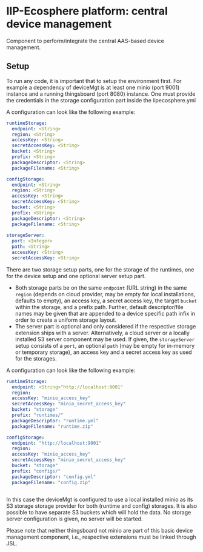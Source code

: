# IIP-Ecosphere platform: central device management

Component to perform/integrate the central AAS-based device management.

## Setup

To run any code, it is important that to setup the environment first. For example a dependency of deviceMgt is at least one minio (port 9001) instance and a running thingsboard (port 8080) instance.
One must provide the credentials in the storage configuration part inside the iipecosphere.yml

A configuration can look like the following example:

```yaml
runtimeStorage:
  endpoint: <String>
  region: <String>
  accessKey: <String>
  secretAccessKey: <String>
  bucket: <String>
  prefix: <String>
  packageDescriptor: <String>
  packageFilename: <String>

configStorage:
  endpoint: <String>
  region: <String>
  accessKey: <String>
  secretAccessKey: <String>
  bucket: <String>
  prefix: <String>
  packageDescriptor: <String>
  packageFilename: <String>
  
storageServer:
  port: <Integer>
  path: <String>
  accessKey: <String>
  secretAccessKey: <String>
```
There are two storage setup parts, one for the storage of the runtimes, one for the device setup and one optional server setup part. 

* Both storage parts be on the same ``endpoint`` (URL string) in the same ``region`` (depends on cloud provider, may be empty for local installations, defaults to empty), an access key, a secret access key, the target ``bucket`` within the storage, and a prefix path. Further, default descriptor/file names may be given that are appended to a device specific path infix in order to create a uniform storage layout.
* The server part is optional and only considered if the respective storage extension ships with a server. Alternatively, a cloud server or a locally installed S3 server component may be used. If given, the ``storageServer`` setup consists of a ``port``, an optional ``path`` (may be empty for in-memory or temporary storage), an access key and a secret access key as used for the storages. 

A configuration can look like the following example:

```yaml
runtimeStorage:
  endpoint: <String>"http://localhost:9001"
  region: 
  accessKey: "minio_access_key"
  secretAccessKey: "minio_secret_access_key"
  bucket: "storage"
  prefix: "runtimes/"
  packageDescriptor: "runtime.yml"
  packageFilename: "runtime.zip"

configStorage:
  endpoint: "http://localhost:9001"
  region: 
  accessKey: "minio_access_key"
  secretAccessKey: "minio_secret_access_key"
  bucket: "storage"
  prefix: "configs/"
  packageDescriptor: "config.yml"
  packageFilename: "config.zip"
  
```

In this case the deviceMgt is configured to use a local installed minio as its S3 storage storage provider for both (runtime and config) storages. It is also possible to have separate S3 buckets which will hold the data. No storage server configuration is given, no server will be started.

Please note that neither thingsboard not minio are part of this basic device management component, i.e., respective extensions must be linked through JSL.
